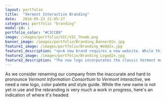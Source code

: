 ```yaml
---
layout: portfolio
title:  "Vermont Interactive Branding"
date:   2016-05-23 21:05:27
categories: portfolio "branding"
modal-id: 1
portfolio_color: "#C3CCB9"
image: /images/portfolio/VIC/VIC_Thumb.png
banner_image: /images/portfolio/Branding_Banner@2x.jpg
feature1_image: /images/portfolio/Branding_Web@2x.jpg
feature1_description: "<p>A new brand requires a new website. While this will mostly be an aesthetic redesign, we'll also incorporate a new Drupal 8 powered 'applications library'. A custom Content Type, with Views and Taxonomies will allow us to dynamically display our entire&nbsp;portfolio.</p>"
feature2_image: /images/portfolio/Branding_Logo@2x.jpg
feature2_description: "The new logo incorporates the classic Vermont mountains silhouette. This graphic element nicely ties the logo to the name and also serves as a subtle nod to the official State of Vermont&nbsp;logo."
---
```

As we consider renaming our company from the inaccurate and hard to pronounce <em>Vermont Information Consortium</em> to <em>Vermont Interactive</em>, we need a new logo, color palette and style guide. While the new name is not yet in use and the rebranding is very much a work in progress, here's an indication of where it's&nbsp;headed.
